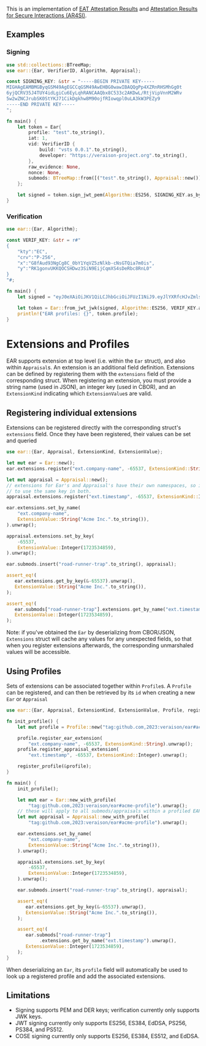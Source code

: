 This is an implementation of [EAT Attestation
Results](https://datatracker.ietf.org/doc/draft-fv-rats-ear/) and [Attestation Results for Secure Interactions (AR4SI)](https://datatracker.ietf.org/doc/draft-ietf-rats-ar4si/).

## Examples

### Signing

```rust
use std::collections::BTreeMap;
use ear::{Ear, VerifierID, Algorithm, Appraisal};

const SIGNING_KEY: &str = "-----BEGIN PRIVATE KEY-----
MIGHAgEAMBMGByqGSM49AgEGCCqGSM49AwEHBG0wawIBAQQgPp4XZRnRHSMhGg0t
6yjQCRV35J4TUY4idLgiCu6EyLqhRANCAAQbx8C533c2AKDwL/RtjVipVnnM2WRv
5w2wZNCJrubSK0StYKJ71CikDgkhw8M90ojfRIowqpl0uLA3kW3PEZy9
-----END PRIVATE KEY-----
";

fn main() {
    let token = Ear{
        profile: "test".to_string(),
        iat: 1,
        vid: VerifierID {
            build: "vsts 0.0.1".to_string(),
            developer: "https://veraison-project.org".to_string(),
        },
        raw_evidence: None,
        nonce: None,
        submods: BTreeMap::from([("test".to_string(), Appraisal::new())]),
    };

    let signed = token.sign_jwt_pem(Algorithm::ES256, SIGNING_KEY.as_bytes()).unwrap();
}
```

### Verification

```rust
use ear::{Ear, Algorithm};

const VERIF_KEY: &str = r#"
{
    "kty":"EC",
    "crv":"P-256",
    "x":"G8fAud93NgCg8C_0bY1YqVZ5zNlkb-cNsGTQia7m0is",
    "y":"RK1gonvUKKQOCSHDwz3SiN9EijCqmXS4sDeRbc8RnL0"
}
"#;

fn main() {
    let signed = "eyJ0eXAiOiJKV1QiLCJhbGciOiJFUzI1NiJ9.eyJlYXRfcHJvZmlsZSI6InRlc3QiLCJpYXQiOjEsImVhci52ZXJpZmllci1pZCI6eyJkZXZlbG9wZXIiOiJodHRwczovL3ZlcmFpc29uLXByb2plY3Qub3JnIiwiYnVpbGQiOiJ2c3RzIDAuMC4xIn0sInN1Ym1vZHMiOnsidGVzdCI6eyJlYXIuc3RhdHVzIjoibm9uZSJ9fX0.G25v0j0NDQhSOcK3Jtfq5vqVxnoWuWf-Q0DCNkCwpyB03DGr25ZDJ3IDSAHVPZrr6TVMwj8RcGEzQnCrucem4Q";

    let token = Ear::from_jwt_jwk(signed, Algorithm::ES256, VERIF_KEY.as_bytes()).unwrap();
    println!("EAR profiles: {}", token.profile);
}
```

# Extensions and Profiles

EAR supports extension at top level (i.e. within the `Ear` struct), and also within
`Appraisal`s. An extension is an additional field definition. Extensions can be defined by
registering them with the `extensions` field of the corresponding struct. When registering an
extension, you must provide a string name (used in JSON), an integer key (used in CBOR), and an
`ExtensionKind` indicating which `ExtensionValue`s are valid.

## Registering individual extensions

Extensions can be registered directly with the corresponding struct's `extensions` field. Once
they have been registered, their values can be set and queried

```rust
use ear::{Ear, Appraisal, ExtensionKind, ExtensionValue};

let mut ear = Ear::new();
ear.extensions.register("ext.company-name", -65537, ExtensionKind::String).unwrap();

let mut appraisal = Appraisal::new();
// extensions for Ear's and Appraisal's have their own namespaces, so it is
// to use the same key in both.
appraisal.extensions.register("ext.timestamp", -65537, ExtensionKind::Integer).unwrap();

ear.extensions.set_by_name(
    "ext.company-name",
    ExtensionValue::String("Acme Inc.".to_string()),
).unwrap();

appraisal.extensions.set_by_key(
    -65537,
    ExtensionValue::Integer(1723534859),
).unwrap();

ear.submods.insert("road-runner-trap".to_string(), appraisal);

assert_eq!(
   ear.extensions.get_by_key(&-65537).unwrap(),
   ExtensionValue::String("Acme Inc.".to_string()),
);

assert_eq!(
   ear.submods["road-runner-trap"].extensions.get_by_name("ext.timestamp").unwrap(),
   ExtensionValue::Integer(1723534859),
);
```

Note: if you've obtained the `Ear` by deserializing from CBOR/JSON, `Extensions` struct
will cache any values for any unexpected fields, so that when you register extensions
afterwards, the corresponding unmarshaled values will be accessible.

## Using Profiles

Sets of extensions can be associated together within `Profile`s. A `Profile`
can be registered, and can then be retrieved by its `id` when creating a new
`Ear` or `Appraisal`

```rust
use ear::{Ear, Appraisal, ExtensionKind, ExtensionValue, Profile, register_profile};

fn init_profile() {
    let mut profile = Profile::new("tag:github.com,2023:veraison/ear#acme-profile");

    profile.register_ear_extension(
        "ext.company-name", -65537, ExtensionKind::String).unwrap();
    profile.register_appraisal_extension(
        "ext.timestamp", -65537, ExtensionKind::Integer).unwrap();

    register_profile(&profile);
}

fn main() {
    init_profile();

    let mut ear = Ear::new_with_profile(
        "tag:github.com,2023:veraison/ear#acme-profile").unwrap();
    // these will apply to all submods/appraisals within a profiled EAR
    let mut appraisal = Appraisal::new_with_profile(
        "tag:github.com,2023:veraison/ear#acme-profile").unwrap();

    ear.extensions.set_by_name(
        "ext.company-name",
        ExtensionValue::String("Acme Inc.".to_string()),
    ).unwrap();

    appraisal.extensions.set_by_key(
        -65537,
        ExtensionValue::Integer(1723534859),
    ).unwrap();

    ear.submods.insert("road-runner-trap".to_string(), appraisal);

    assert_eq!(
       ear.extensions.get_by_key(&-65537).unwrap(),
       ExtensionValue::String("Acme Inc.".to_string()),
    );

    assert_eq!(
       ear.submods["road-runner-trap"]
            .extensions.get_by_name("ext.timestamp").unwrap(),
       ExtensionValue::Integer(1723534859),
    );
}
```

When deserializing an `Ear`, its `profile` field will automatically be used to look up a
registered profile and add the associated extensions.

## Limitations

- Signing supports PEM and DER keys; verification currently only supports JWK
  keys.
- JWT signing currently only supports ES256, ES384, EdDSA, PS256, PS384, and
  PS512.
- COSE signing currently only supports ES256, ES384, ES512, and EdDSA.
